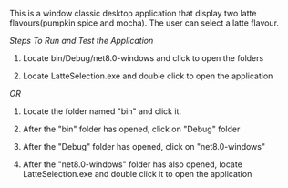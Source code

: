 This is a window classic desktop application that display two latte flavours(pumpkin spice and mocha). The user can select a latte flavour.

*Steps To Run and Test the Application*

1. Locate bin/Debug/net8.0-windows and click to open the folders

2. Locate LatteSelection.exe and double click to open the application 

*OR*

1. Locate the folder named "bin" and click it.

2. After the "bin" folder has opened, click on "Debug" folder

3. After the "Debug" folder has opened, click on "net8.0-windows"

4. After the "net8.0-windows" folder has also opened, locate LatteSelection.exe and double click it to open the application
